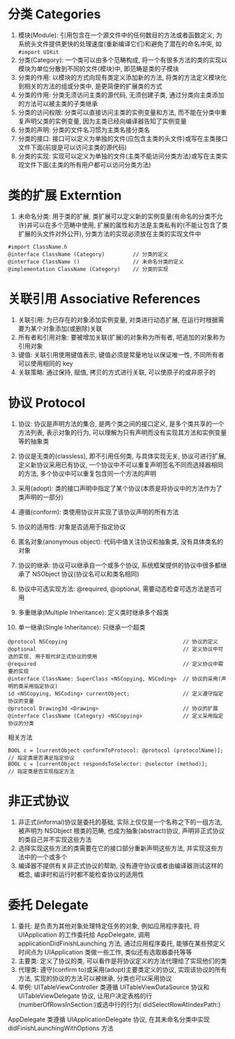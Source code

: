 # 分类 Categories

1. 模块(Module): 引用包含在一个源文件中的任何数目的方法或者函数定义, 为系统头文件提供更快的处理速度(重新编译它们)和避免了潜在的命名冲突, 如 `#import UIKit`
2. 分类(Category): 一个类可以由多个范畴构成, 将一个有很多方法的类的实现以模块为单位分散到不同的文件(模块)中, 即范畴是类的子模块
3. 分类的作用: 以模块的方式向现有类定义添加新的方法, 将类的方法定义模块化到相关的方法的组或分类中, 是更简便的扩展类的方式
3. 分类的作用: 分类无须访问主类的源代码, 无须创建子类, 通过分类向主类添加的方法可以被主类的子类继承
4. 分类的访问权限: 分类可以直接访问主类的实例变量和方法, 而不能在分类中重复声明父类的实例变量, 因为主类已经向编译器告知了实例变量
5. 分类的声明: 分类的文件名习惯为主类名接分类名
6. 分类的接口: 接口可以定义为单独的文件(应包含主类的头文件)或写在主类接口文件下面(前提是可以访问主类的源代码)
7. 分类的实现: 实现可以定义为单独的文件(主类不能访问分类方法)或写在主类实现文件下面(主类的所有用户都可以访问分类方法)

# 类的扩展 Externtion

1. 未命名分类: 用于类的扩展, 类扩展可以定义新的实例变量(有命名的分类不允许)并可以在多个范畴中使用, 扩展的属性和方法是主类私有的(不能让包含了类扩展的头文件对外公开), 分类方法的实现必须放在主类的实现文件中

```
#import ClassName.h
@interface ClassName (Category)			// 分类的定义
@interface ClassName ()					// 未命名分类的定义
@implementation ClassName (Category)	// 分类的实现
```

# 关联引用 Associative References

1. 关联引用: 为已存在的对象添加实例变量, 对类进行动态扩展, 在运行时根据需要为某个对象添加(或删除)关联
2. 所有者和引用对象: 要被增加关联(扩展)的对象称为所有者, 吧追加的对象称为引用对象
3. 键值: 关联引用使用键值表示, 键值必须是常量地址以保证唯一性, 不同所有者可以使用相同的 key
4. 关联策略: 通过保持, 赋值, 拷贝的方式进行关联, 可以使原子的或非原子的

# 协议 Protocol

1. 协议: 协议是声明方法的集合, 是两个类之间的接口定义, 是多个类共享的一个方法列表, 表示对象的行为, 可以理解为只有声明而没有实现其方法和实例变量等的抽象类
2. 协议是无类的(classless), 即不引用任何类, 与具体实现无关, 协议可进行扩展, 定义新协议采用已有协议, 一个协议中不可以重复声明签名不同而选择器相同的方法, 多个协议中可以重复包含同一个方法的声明
3. 采用(adopt): 类的接口声明中指定了某个协议(本质是将协议中的方法作为了类声明的一部分)
4. 遵循(conform): 类使用协议并实现了该协议声明的所有方法
5. 协议的适用性: 对象是否适用于指定协议
6. 匿名对象(anonymous object): 代码中值关注协议和抽象类, 没有具体类名的对象
7. 协议的继承: 协议可以继承自一个或多个协议, 系统框架提供的协议中很多都继承了 NSObject 协议(协议名可以和类名相同)
8. 协议中可选实现方法: @required, @optional, 需要动态检查可选方法是否可用

1. 多重继承(Multiple Inheritance): 定义类时继承多个超类
2. 单一继承(Single Inheritance): 只继承一个超类

```
@protocol NSCopying										// 协议的定义
@optional												// 定义协议中可选的实现, 用于取代非正式协议的使用
@required												// 定义协议中需要的实现
@interface ClassName: SuperClass <NSCopying, NSCoding>	// 协议的采用(声明的类采用指定协议)
id <NSCopying, NSCoding> currentObject;					// 定义遵守指定协议的变量
@protocol Drawing3d <Drawing>							// 协议的扩展
@interface ClassName (Category) <NSCopying>				// 定义采用指定协议的分类
```

相关方法

```
BOOL c = [currentObject conformToProtocol: @protocol (protocolName)];	// 指定类是否满足指定协议
BOOL c = [currentObject respondsToSelector: @selector (method)];		// 指定类是否实现指定方法
```

# 非正式协议

1. 非正式(informal)协议是委托的基础, 实际上仅仅是一个名称之下的一组方法, 被声明为 NSObject 根类的范畴, 也成为抽象(abstract)协议, 声明非正式协议的类自己并不实现这些方法
2. 选择实现这些方法的类需要在它的接口部分重新声明这些方法, 并实现这些方法中的一个或多个
3. 编译器不提供有关非正式协议的帮助, 没有遵守协议或者由编译器测试这样的概念, 编译时和运行时都不能检查协议的适用性

# 委托 Delegate

1. 委托: 是负责为其他对象处理特定任务的对象, 例如应用程序委托, 将 UIApplication 的工作委托给 AppDelegate, 调用 applicationDidFinishLaunching 方法, 通过应用程序委托, 能够在某些预定义时间点为 UIApplication 类做一些工作, 类似还有选取器委托等等
2. 主要类: 定义了协议的类, 可以看作是将协议定义的方法代理给了实现他们的类
3. 代理类: 遵守(confirm to)或采用(adopt)主要类定义的协议, 实现该协议的所有方法, 实现的协议的方法可以被继承, 分类也可以采用协议
4. 举例: UITableViewController 类遵循 UITableViewDataSource 协议和 UITableViewDelegate 协议, 让用户决定表格的行(numberOfRowsInSection:)或选中行的行为( didSelectRowAtIndexPath:)

AppDelegate 类遵循 UIApplicationDelegate 协议, 在其未命名分类中实现 didFinishLaunchingWithOptions 方法
